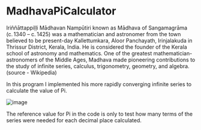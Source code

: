 # MadhavaPiCalculator
Iriññāttappiḷḷi Mādhavan Nampūtiri known as Mādhava of Sangamagrāma (c. 1340 – c. 1425) was a mathematician 
and astronomer from the town believed to be present-day Kallettumkara, Aloor Panchayath, Irinjalakuda in Thrissur 
District, Kerala, India. He is considered the founder of the Kerala school of astronomy and mathematics. 
One of the greatest mathematician-astronomers of the Middle Ages, Madhava made pioneering contributions to the 
study of infinite series, calculus, trigonometry, geometry, and algebra. (source - Wikipedia)

In this program I implemented his more rapidly converging infinite series to calculate the value of Pi. 

![image](https://user-images.githubusercontent.com/77843155/132128407-db2a1252-d080-4886-adeb-38bb45bee2f5.png)

The reference value for Pi in the code is only to test how many terms of the series were needed for each decimal place calculated.

